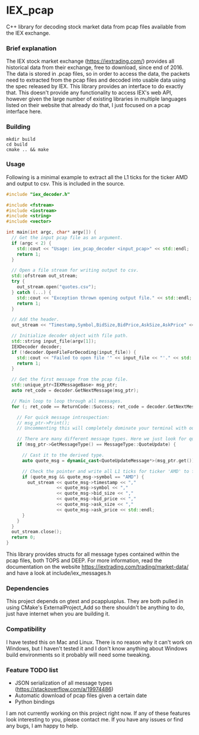 # IEX_pcap
C++ library for decoding stock market data from pcap files available from the IEX exchange.

### Brief explanation

The IEX stock market exchange (https://iextrading.com/) provides all historical data from their exchange, free to download, since end of 2016. The data is stored in .pcap files, so in order to access the data, the packets need to extracted from the pcap files and decoded into usable data using the spec released by IEX.  This library provides an interface to do exactly that.  This doesn't provide any functionality to access IEX's web API, however given the large number of existing libraries in multiple languages listed on their website that already do that, I just focused on a pcap interface here.

### Building

```
mkdir build
cd build
cmake .. && make
```

### Usage

Following is a minimal example to extract all the L1 ticks for the ticker AMD and output to csv.  This is included in the source.

``` c++
#include "iex_decoder.h"

#include <fstream>
#include <iostream>
#include <string>
#include <vector>

int main(int argc, char* argv[]) {
  // Get the input pcap file as an argument.
  if (argc < 2) {
    std::cout << "Usage: iex_pcap_decoder <input_pcap>" << std::endl;
    return 1;
  }

  // Open a file stream for writing output to csv.
  std::ofstream out_stream;
  try {
    out_stream.open("quotes.csv");
  } catch (...) {
    std::cout << "Exception thrown opening output file." << std::endl;
    return 1;
  }

  // Add the header.
  out_stream << "Timestamp,Symbol,BidSize,BidPrice,AskSize,AskPrice" << std::endl;

  // Initialize decoder object with file path.
  std::string input_file(argv[1]);
  IEXDecoder decoder;
  if (!decoder.OpenFileForDecoding(input_file)) {
    std::cout << "Failed to open file '" << input_file << "'." << std::endl;
    return 1;
  }

  // Get the first message from the pcap file.
  std::unique_ptr<IEXMessageBase> msg_ptr;
  auto ret_code = decoder.GetNextMessage(msg_ptr);

  // Main loop to loop through all messages.
  for (; ret_code == ReturnCode::Success; ret_code = decoder.GetNextMessage(msg_ptr)) {

    // For quick message introspection:
    // msg_ptr->Print();
    // Uncommenting this will completely dominate your terminal with output.

    // There are many different message types. Here we just look for quote update (L1 tick).
    if (msg_ptr->GetMessageType() == MessageType::QuoteUpdate) {

      // Cast it to the derived type.
      auto quote_msg = dynamic_cast<QuoteUpdateMessage*>(msg_ptr.get());

      // Check the pointer and write all L1 ticks for ticker 'AMD' to file.
      if (quote_msg && quote_msg->symbol == "AMD") {
        out_stream << quote_msg->timestamp << "," 
                   << quote_msg->symbol << "," 
                   << quote_msg->bid_size << ","
                   << quote_msg->bid_price << "," 
                   << quote_msg->ask_size << "," 
                   << quote_msg->ask_price << std::endl;
      }
    }
  }
  out_stream.close();
  return 0;
}
```

This library provides structs for all message types contained within the pcap files, both TOPS and DEEP.  For more information, read the documentation on the website https://iextrading.com/trading/market-data/ and have a look at include/iex_messages.h

### Dependencies

This project depends on gtest and pcapplusplus.  They are both pulled in using CMake's ExternalProject_Add so there shouldn't be anything to do, just have internet when you are building it.

### Compatibility

I have tested this on Mac and Linux.  There is no reason why it can't work on Windows, but I haven't tested it and I don't know anything about Windows build environments so it probably will need some tweaking.

### Feature TODO list
- JSON serialization of all message types (https://stackoverflow.com/a/19974486)
- Automatic download of pcap files given a certain date
- Python bindings

I am not currently working on this project right now. If any of these features look interesting to you, please contact me.
If you have any issues or find any bugs, I am happy to help.
